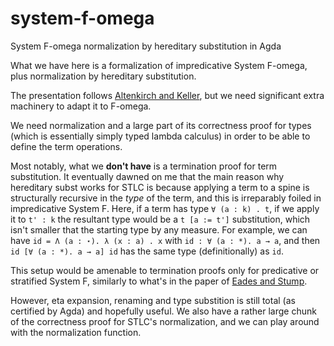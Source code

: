 # system-f-omega
System F-omega normalization by hereditary substitution in Agda

What we have here is a formalization of impredicative System F-omega, plus normalization by hereditary substitution.

The presentation follows [Altenkirch and Keller](http://www.cs.nott.ac.uk/~psztxa/publ/msfp10.pdf), but we need significant extra machinery to adapt it to F-omega. 

We need normalization and a large part of its correctness proof for types (which is essentially simply typed lambda calculus) in order to be able to define the term operations. 

Most notably, what we **don't have** is a termination proof for term substitution. It eventually dawned on me that the main reason why hereditary subst works for STLC is because applying a term to a spine is structurally recursive in the *type* of the term, and this is irreparably foiled in impredicative System F. Here, if a term has type `∀ (a : k) . t`, if we apply it to `t' : k` the resultant type would be a `t [a := t']` substitution, which isn't smaller that the starting type by any measure. For example, we can have `id = Λ (a : ⋆). λ (x : a) . x` with `id : ∀ (a : *). a → a`, and then `id [∀ (a : *). a → a] id` has the same type (definitionally) as `id`. 

This setup would be amenable to termination proofs only for predicative or stratified System F, similarly to what's in the paper of [Eades and Stump](http://homepage.cs.uiowa.edu/~astump/papers/pstt-2010.pdf). 

However, eta expansion, renaming and type substition is still total (as certified by Agda) and hopefully useful. We also have a rather large chunk of the correctness proof for STLC's normalization, and we can play around with the normalization function.

